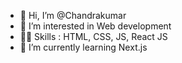 - 👋 Hi, I’m @Chandrakumar
- 👀 I’m interested in Web development
- 🤹‍♀️ Skills : HTML, CSS, JS, React JS
- 🌱 I’m currently learning Next.js
